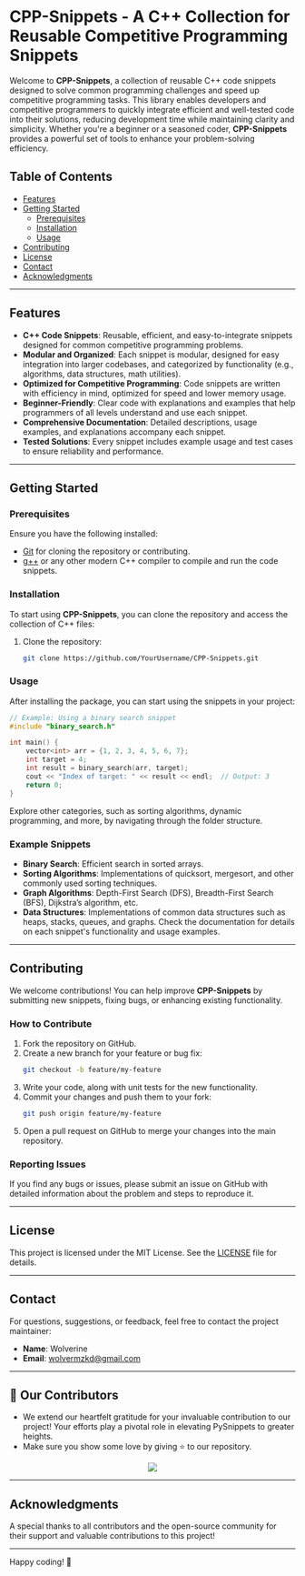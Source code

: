# CPP-Snippets - A C++ Collection for Reusable Competitive Programming Snippets

Welcome to **CPP-Snippets**, a collection of reusable C++ code snippets designed to solve common programming challenges and speed up competitive programming tasks. This library enables developers and competitive programmers to quickly integrate efficient and well-tested code into their solutions, reducing development time while maintaining clarity and simplicity. Whether you're a beginner or a seasoned coder, **CPP-Snippets** provides a powerful set of tools to enhance your problem-solving efficiency.

## Table of Contents

- [Features](#features)
- [Getting Started](#getting-started)
  - [Prerequisites](#prerequisites)
  - [Installation](#installation)
  - [Usage](#usage)
- [Contributing](#contributing)
- [License](#license)
- [Contact](#contact)
- [Acknowledgments](#acknowledgments)

---

## Features

- **C++ Code Snippets**: Reusable, efficient, and easy-to-integrate snippets designed for common competitive programming problems.
- **Modular and Organized**: Each snippet is modular, designed for easy integration into larger codebases, and categorized by functionality (e.g., algorithms, data structures, math utilities).
- **Optimized for Competitive Programming**: Code snippets are written with efficiency in mind, optimized for speed and lower memory usage.
- **Beginner-Friendly**: Clear code with explanations and examples that help programmers of all levels understand and use each snippet.
- **Comprehensive Documentation**: Detailed descriptions, usage examples, and explanations accompany each snippet.
- **Tested Solutions**: Every snippet includes example usage and test cases to ensure reliability and performance.

---

## Getting Started

### Prerequisites

Ensure you have the following installed:

- [Git](https://git-scm.com/) for cloning the repository or contributing.
- [g++](https://gcc.gnu.org/) or any other modern C++ compiler to compile and run the code snippets.

### Installation

To start using **CPP-Snippets**, you can clone the repository and access the collection of C++ files:

1. Clone the repository:
   ```bash
   git clone https://github.com/YourUsername/CPP-Snippets.git

### Usage

After installing the package, you can start using the snippets in your project:
```cpp
// Example: Using a binary search snippet
#include "binary_search.h"

int main() {
    vector<int> arr = {1, 2, 3, 4, 5, 6, 7};
    int target = 4;
    int result = binary_search(arr, target);
    cout << "Index of target: " << result << endl;  // Output: 3
    return 0;
}
```
Explore other categories, such as sorting algorithms, dynamic programming, and more, by navigating through the folder structure.

### Example Snippets
- **Binary Search**: Efficient search in sorted arrays.
- **Sorting Algorithms**: Implementations of quicksort, mergesort, and other commonly used sorting techniques.
- **Graph Algorithms**: Depth-First Search (DFS), Breadth-First Search (BFS), Dijkstra’s algorithm, etc.
- **Data Structures**: Implementations of common data structures such as heaps, stacks, queues, and graphs.
Check the documentation for details on each snippet's functionality and usage examples.

---

## Contributing

We welcome contributions! You can help improve **CPP-Snippets** by submitting new snippets, fixing bugs, or enhancing existing functionality.

### How to Contribute

1. Fork the repository on GitHub.
2. Create a new branch for your feature or bug fix:
   ```bash
   git checkout -b feature/my-feature
   ```
3. Write your code, along with unit tests for the new functionality.
4. Commit your changes and push them to your fork:
   ```bash
   git push origin feature/my-feature
   ```
5. Open a pull request on GitHub to merge your changes into the main repository.

### Reporting Issues

If you find any bugs or issues, please submit an issue on GitHub with detailed information about the problem and steps to reproduce it.

---

## License

This project is licensed under the MIT License. See the [LICENSE](LICENSE) file for details.

---

## Contact

For questions, suggestions, or feedback, feel free to contact the project maintainer:

- **Name**: Wolverine
- **Email**: wolvermzkd@gmail.com

---

## 👀 Our Contributors

- We extend our heartfelt gratitude for your invaluable contribution to our project! Your efforts play a pivotal role in elevating PySnippets to greater heights.
- Make sure you show some love by giving ⭐ to our repository.

<div align="center">

  <a href="https://github.com/wolver011/CPP-Snippets">
    <img src="https://contrib.rocks/image?repo=wolver011/CPP-Snippets&&max=1000" />
  </a>
</div>

---

## Acknowledgments

A special thanks to all contributors and the open-source community for their support and valuable contributions to this project!

---

Happy coding! 🚀
